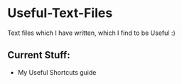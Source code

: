 # Useful-Text-Files

 Text files which I have written, which I find to be Useful :)

## Current Stuff: 

- My Useful Shortcuts guide
